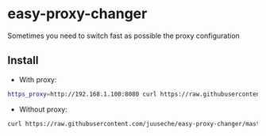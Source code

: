 # easy-proxy-changer
Sometimes you need to switch fast as possible the proxy configuration

## Install
* With proxy:
```bash
https_proxy=http://192.168.1.100:8080 curl https://raw.githubusercontent.com/juuseche/easy-proxy-changer/master/install.sh | bash
```
* Without proxy:
```bash
curl https://raw.githubusercontent.com/juuseche/easy-proxy-changer/master/install.sh | bash
```

